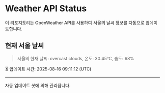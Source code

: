 
# Weather API Status

이 리포지토리는 OpenWeather API를 사용하여 서울의 날씨 정보를 자동으로 업데이트합니다.

## 현재 서울 날씨
> 서울의 현재 날씨: overcast clouds, 온도: 30.45°C, 습도: 68%

⏳ 업데이트 시간: 2025-08-16 09:11:12 (UTC)

---
자동 업데이트 봇에 의해 관리됩니다.
